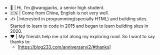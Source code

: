 - 👋 | Hi, I’m @wangjacks, a senior high student.
- 🇨🇳 | Come from China, English is not very well.
- ✍️ | Interested in programming(specially HTML) and building sites. Started to learn to code in 2015 and began to learn building sites in 2020.
- ❤️ | My friends help me a lot along my exploring road. So I want to say thanks to:
  - [https://blog233.com/anniversary/2/#thanks]
